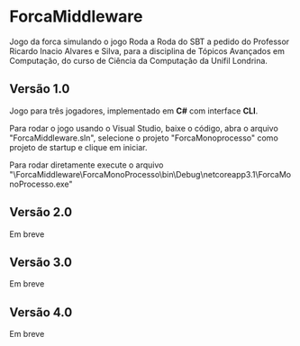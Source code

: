 # ForcaMiddleware

Jogo da forca simulando o jogo Roda a Roda do SBT a pedido do Professor Ricardo Inacio Alvares e Silva, para a disciplina de Tópicos Avançados em Computação, do curso de Ciência da Computação da Unifil Londrina.


## Versão 1.0
Jogo para três jogadores, implementado em **C#** com interface **CLI**.

Para rodar o jogo usando o Visual Studio, baixe o código, abra o arquivo "ForcaMiddleware.sln", selecione o projeto "ForcaMonoprocesso" como projeto de startup e clique em iniciar.

Para rodar diretamente execute o arquivo "\ForcaMiddleware\ForcaMonoProcesso\bin\Debug\netcoreapp3.1\ForcaMonoProcesso.exe"

## Versão 2.0
Em breve

## Versão 3.0
Em breve

## Versão 4.0
Em breve
